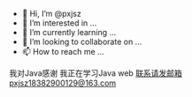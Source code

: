- 👋 Hi, I’m @pxjsz
- 👀 I’m interested in ...
- 🌱 I’m currently learning ...
- 💞️ I’m looking to collaborate on ...
- 📫 How to reach me ...

<!---
pxjsz/pxjsz is a ✨ special ✨ repository because its `README.md` (this file) appears on your GitHub profile.
You can click the Preview link to take a look at your changes.
--->
我对Java感谢
我正在学习Java web
联系请发邮箱pxjsz18382900129@163.com
